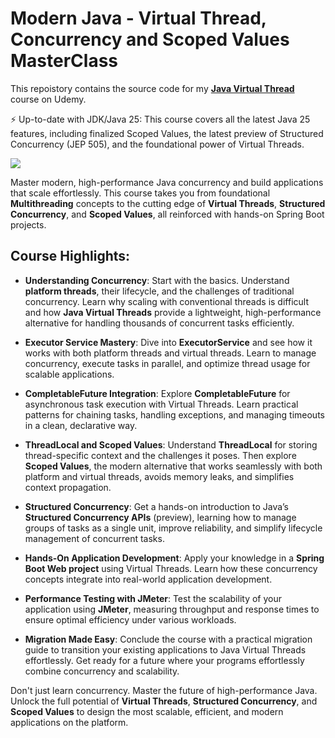 # Modern Java - Virtual Thread, Concurrency and Scoped Values MasterClass

This repoistory contains the source code for my [**Java Virtual Thread**](https://www.udemy.com/course/java-virtual-thread/) course on Udemy.

⚡ Up-to-date with JDK/Java 25: This course covers all the latest Java 25 features, including finalized Scoped Values, the latest preview of Structured Concurrency (JEP 505), and the foundational power of Virtual Threads.

![](.doc/java-virtual-thread.png)

Master modern, high-performance Java concurrency and build applications that scale effortlessly. This course takes you from foundational **Multithreading** concepts to the cutting edge of **Virtual Threads**, **Structured Concurrency**, and **Scoped Values**, all reinforced with hands-on Spring Boot projects.

## Course Highlights:

- **Understanding Concurrency**: Start with the basics. Understand **platform threads**, their lifecycle, and the challenges of traditional concurrency. Learn why scaling with conventional threads is difficult and how **Java Virtual Threads** provide a lightweight, high-performance alternative for handling thousands of concurrent tasks efficiently.

- **Executor Service Mastery**: Dive into **ExecutorService** and see how it works with both platform threads and virtual threads. Learn to manage concurrency, execute tasks in parallel, and optimize thread usage for scalable applications.

- **CompletableFuture Integration**: Explore **CompletableFuture** for asynchronous task execution with Virtual Threads. Learn practical patterns for chaining tasks, handling exceptions, and managing timeouts in a clean, declarative way.

- **ThreadLocal and Scoped Values**: Understand **ThreadLocal** for storing thread-specific context and the challenges it poses. Then explore **Scoped Values**, the modern alternative that works seamlessly with both platform and virtual threads, avoids memory leaks, and simplifies context propagation.

- **Structured Concurrency**: Get a hands-on introduction to Java’s **Structured Concurrency APIs** (preview), learning how to manage groups of tasks as a single unit, improve reliability, and simplify lifecycle management of concurrent tasks.

- **Hands-On Application Development**: Apply your knowledge in a **Spring Boot Web project** using Virtual Threads. Learn how these concurrency concepts integrate into real-world application development.

- **Performance Testing with JMeter**: Test the scalability of your application using **JMeter**, measuring throughput and response times to ensure optimal efficiency under various workloads.

- **Migration Made Easy**: Conclude the course with a practical migration guide to transition your existing applications to Java Virtual Threads effortlessly. Get ready for a future where your programs effortlessly combine concurrency and scalability.

Don't just learn concurrency. Master the future of high-performance Java. Unlock the full potential of **Virtual Threads**, **Structured Concurrency**, and **Scoped Values** to design the most scalable, efficient, and modern applications on the platform.
